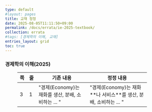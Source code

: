```yaml
---
type: default
#layout: pages
title: 교재 정정
date: 2025-08-05T11:11:50+09:00
permalink: /docs/errata/ie-2025-textbook/
collection: errata
#tags: [경제학의 이해, 교재]
entries_layout: grid
toc: true
---
```


### 경제학의 이해(2025)

<!-- wp:table {"hasFixedLayout":true,"align":"wide","className":"is-style-stripes"} -->
<figure class="wp-block-table alignwide is-style-stripes"><table class="has-fixed-layout">
<thead><tr><th>쪽</th><th>줄</th><th>기존 내용</th><th>정정 내용</th></tr></thead>
<tbody><tr><td>3</td><td>1</td><td>"경제(Economy)는 재화를 생산, 분배, 소비하는 ... "</td><td> "경제(Economy)는 재화**나 서비스**를 생산, 분배, 소비하는 ... "</td></tr></tbody>
</table></figure>
<!-- /wp:table -->

